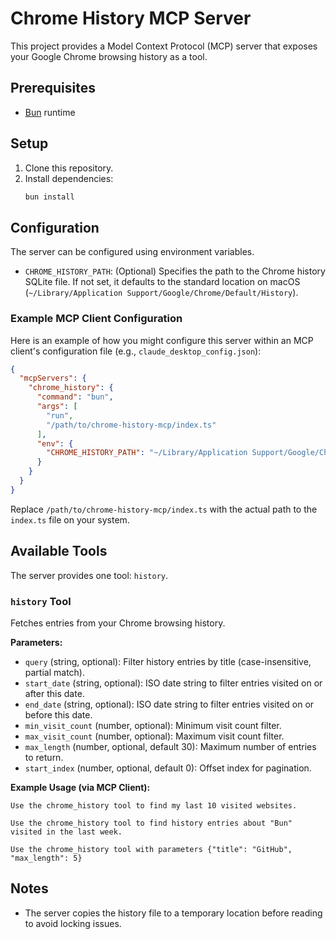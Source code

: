 # Chrome History MCP Server

This project provides a Model Context Protocol (MCP) server that exposes your Google Chrome browsing history as a tool.

## Prerequisites

*   [Bun](https://bun.sh/) runtime

## Setup

1.  Clone this repository.
2.  Install dependencies:
    ```bash
    bun install
    ```

## Configuration

The server can be configured using environment variables.

*   `CHROME_HISTORY_PATH`: (Optional) Specifies the path to the Chrome history SQLite file. If not set, it defaults to the standard location on macOS (`~/Library/Application Support/Google/Chrome/Default/History`).

### Example MCP Client Configuration

Here is an example of how you might configure this server within an MCP client's configuration file (e.g., `claude_desktop_config.json`):

```json
{
  "mcpServers": {
    "chrome_history": {
      "command": "bun",
      "args": [
        "run",
        "/path/to/chrome-history-mcp/index.ts"
      ],
      "env": {
        "CHROME_HISTORY_PATH": "~/Library/Application Support/Google/Chrome/Default/History"
      }
    }
  }
}
```

Replace `/path/to/chrome-history-mcp/index.ts` with the actual path to the `index.ts` file on your system.

## Available Tools

The server provides one tool: `history`.

### `history` Tool

Fetches entries from your Chrome browsing history.

**Parameters:**

*   `query` (string, optional): Filter history entries by title (case-insensitive, partial match).
*   `start_date` (string, optional): ISO date string to filter entries visited on or after this date.
*   `end_date` (string, optional): ISO date string to filter entries visited on or before this date.
*   `min_visit_count` (number, optional): Minimum visit count filter.
*   `max_visit_count` (number, optional): Maximum visit count filter.
*   `max_length` (number, optional, default 30): Maximum number of entries to return.
*   `start_index` (number, optional, default 0): Offset index for pagination.

**Example Usage (via MCP Client):**

```
Use the chrome_history tool to find my last 10 visited websites.
```

```
Use the chrome_history tool to find history entries about "Bun" visited in the last week.
```

```
Use the chrome_history tool with parameters {"title": "GitHub", "max_length": 5}
```

## Notes

*   The server copies the history file to a temporary location before reading to avoid locking issues.
